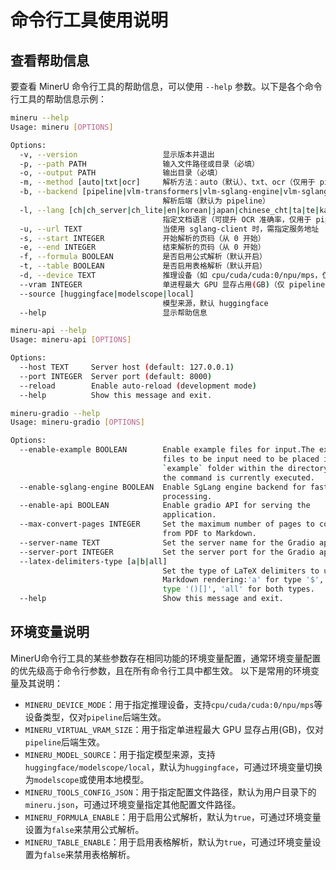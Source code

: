 # 命令行工具使用说明

## 查看帮助信息
要查看 MinerU 命令行工具的帮助信息，可以使用 `--help` 参数。以下是各个命令行工具的帮助信息示例：
```bash
mineru --help
Usage: mineru [OPTIONS]

Options:
  -v, --version                   显示版本并退出
  -p, --path PATH                 输入文件路径或目录（必填）
  -o, --output PATH               输出目录（必填）
  -m, --method [auto|txt|ocr]     解析方法：auto（默认）、txt、ocr（仅用于 pipeline 后端）
  -b, --backend [pipeline|vlm-transformers|vlm-sglang-engine|vlm-sglang-client]
                                  解析后端（默认为 pipeline）
  -l, --lang [ch|ch_server|ch_lite|en|korean|japan|chinese_cht|ta|te|ka|latin|arabic|east_slavic|cyrillic|devanagari]
                                  指定文档语言（可提升 OCR 准确率，仅用于 pipeline 后端）
  -u, --url TEXT                  当使用 sglang-client 时，需指定服务地址
  -s, --start INTEGER             开始解析的页码（从 0 开始）
  -e, --end INTEGER               结束解析的页码（从 0 开始）
  -f, --formula BOOLEAN           是否启用公式解析（默认开启）
  -t, --table BOOLEAN             是否启用表格解析（默认开启）
  -d, --device TEXT               推理设备（如 cpu/cuda/cuda:0/npu/mps，仅 pipeline 后端）
  --vram INTEGER                  单进程最大 GPU 显存占用(GB)（仅 pipeline 后端）
  --source [huggingface|modelscope|local]
                                  模型来源，默认 huggingface
  --help                          显示帮助信息
```
```bash
mineru-api --help
Usage: mineru-api [OPTIONS]

Options:
  --host TEXT     Server host (default: 127.0.0.1)
  --port INTEGER  Server port (default: 8000)
  --reload        Enable auto-reload (development mode)
  --help          Show this message and exit.
```
```bash
mineru-gradio --help
Usage: mineru-gradio [OPTIONS]

Options:
  --enable-example BOOLEAN        Enable example files for input.The example
                                  files to be input need to be placed in the
                                  `example` folder within the directory where
                                  the command is currently executed.
  --enable-sglang-engine BOOLEAN  Enable SgLang engine backend for faster
                                  processing.
  --enable-api BOOLEAN            Enable gradio API for serving the
                                  application.
  --max-convert-pages INTEGER     Set the maximum number of pages to convert
                                  from PDF to Markdown.
  --server-name TEXT              Set the server name for the Gradio app.
  --server-port INTEGER           Set the server port for the Gradio app.
  --latex-delimiters-type [a|b|all]
                                  Set the type of LaTeX delimiters to use in
                                  Markdown rendering:'a' for type '$', 'b' for
                                  type '()[]', 'all' for both types.
  --help                          Show this message and exit.
```

## 环境变量说明

MinerU命令行工具的某些参数存在相同功能的环境变量配置，通常环境变量配置的优先级高于命令行参数，且在所有命令行工具中都生效。
以下是常用的环境变量及其说明： 

- `MINERU_DEVICE_MODE`：用于指定推理设备，支持`cpu/cuda/cuda:0/npu/mps`等设备类型，仅对`pipeline`后端生效。
- `MINERU_VIRTUAL_VRAM_SIZE`：用于指定单进程最大 GPU 显存占用(GB)，仅对`pipeline`后端生效。
- `MINERU_MODEL_SOURCE`：用于指定模型来源，支持`huggingface/modelscope/local`，默认为`huggingface`，可通过环境变量切换为`modelscope`或使用本地模型。
- `MINERU_TOOLS_CONFIG_JSON`：用于指定配置文件路径，默认为用户目录下的`mineru.json`，可通过环境变量指定其他配置文件路径。
- `MINERU_FORMULA_ENABLE`：用于启用公式解析，默认为`true`，可通过环境变量设置为`false`来禁用公式解析。
- `MINERU_TABLE_ENABLE`：用于启用表格解析，默认为`true`，可通过环境变量设置为`false`来禁用表格解析。


